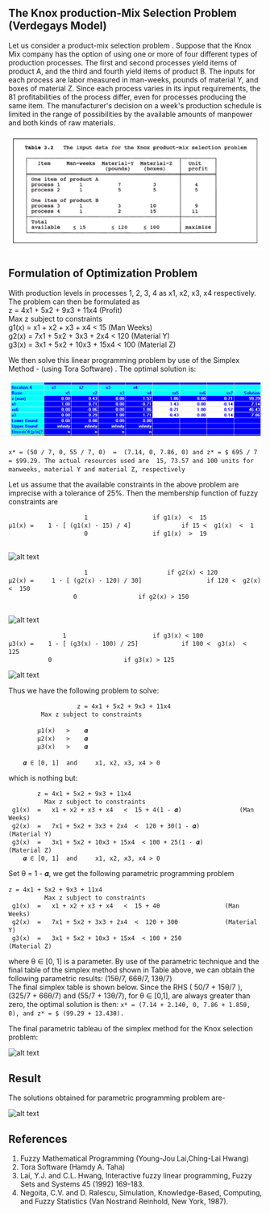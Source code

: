 ## The Knox production-Mix Selection Problem (Verdegays Model)
Let us consider a product-mix selection problem . Suppose that the Knox Mix company has the option of using one or more of four different types of production processes. The first and second processes yield items of product A, and the third and fourth yield items of product B. The inputs for each process are labor measured in man-weeks, pounds of material Y, and boxes of material Z. Since each process varies in its input requirements, the 81 profitabilities of the process differ, even for processes producing the same item. The manufacturer's decision on a week's production schedule is limited in the range of possibilities by the available amounts of manpower and both kinds of raw materials.

![alt text](Images/Problem_image.PNG)

## Formulation of Optimization Problem

With production levels in processes 1, 2, 3, 4 as x1, x2, x3, x4 respectively. The problem can then be formulated as <br />
z = 4x1 + 5x2 + 9x3 + 11x4			(Profit)<br />
       Max z subject to constraints <br />
g1(x)  =   x1 + x2 + x3 + x4   <  15			(Man Weeks) <br />
g2(x)  =   7x1 + 5x2 + 3x3 + 2x4  <  120		(Material Y) <br />
g3(x)  =   3x1 + 5x2 + 10x3 + 15x4  < 100		(Material Z) <br />

We then solve this linear programming problem by use of the Simplex Method - (using Tora Software) . The optimal solution is: 

![alt text](Images/Simplex_image.PNG)

```x* = (50 / 7, 0, 55 / 7, 0)  =  (7.14, 0, 7.86, 0) and z* = $ 695 / 7 = $99.29. The actual resources used are  15, 73.57 and 100 units for manweeks, material Y and material Z, respectively``` 

Let us assume that the available  constraints in the above problem are imprecise with a tolerance of 25%. Then the membership function of fuzzy constraints are

```
                     1					if g1(x)  <  15
μ1(x) =    1 - [ (g1(x) - 15) / 4]        		if 15 <  g1(x)  <  1
                     0					if g1(x)  >  19
              
```
![alt text](Images/graph1.PNG)

```
                     1				      	if g2(x) < 120
μ2(x) =     1 - [ (g2(x) - 120) / 30]        	       if 120 <  g2(x)  <  150
	              0					if g2(x) > 150
              
```
![alt text](Images/graph2.PNG)

``` 
      	       1				     	if g3(x) < 100
μ3(x) =    1 - [ (g3(x) - 100) / 25]        	if 100 <  g3(x)  <  125
	       0				   	if g3(x) > 125

```
![alt text](Images/graph3.PNG)

Thus we have the following problem to solve:
```
		           z = 4x1 + 5x2 + 9x3 + 11x4	
         Max z subject to constraints
       	
  		μ1(x)   >    𝜶  
	  	μ2(x)   >    𝜶
  		μ3(x)   >    𝜶

	𝜶 ∈ [0, 1] 	and 	x1, x2, x3, x4 > 0 
```
which is nothing but:
```
 		z = 4x1 + 5x2 + 9x3 + 11x4	
          Max z subject to constraints
 g1(x)  =   x1 + x2 + x3 + x4   <  15 + 4(1 - 𝜶)        		(Man Weeks)
 g2(x)  =   7x1 + 5x2 + 3x3 + 2x4  <  120 + 30(1 - 𝜶)   		(Material Y)
 g3(x)  =   3x1 + 5x2 + 10x3 + 15x4  < 100 + 25(1 - 𝜶)	  	        (Material Z)
	𝜶 ∈ [0, 1] 	and 	x1, x2, x3, x4 > 0
```
Set θ = 1 - 𝜶, we get the following parametric programming problem
```
z = 4x1 + 5x2 + 9x3 + 11x4	
          Max z subject to constraints
 g1(x)  =   x1 + x2 + x3 + x4   <  15 + 4θ       			(Man Weeks)
 g2(x)  =   7x1 + 5x2 + 3x3 + 2x4  <  120 + 30θ		   		(Material Y)
 g3(x)  =   3x1 + 5x2 + 10x3 + 15x4  < 100 + 25θ 	    	        (Material Z)

```
where θ ∈  [0, 1] is a parameter. By use of the parametric technique and the final table of the simplex method shown in Table above, we can obtain the following parametric results:  (15θ/7,  66θ/7, 13θ/7)  
The final simplex table is shown below. Since the RHS ( 50/7 + 15θ/7 ), (325/7 + 66θ/7) and (55/7 + 13θ/7), for θ ∈ [0,1], are always greater than zero, the optimal solution is then: 
        `` x* = (7.14 + 2.14θ, 0, 7.86 + 1.85θ, 0), and z* = $ (99.29 + 13.43θ). ``
	
The final parametric tableau of the simplex method for the Knox selection problem:

![alt text](Images/Table1.PNG)

## Result
The solutions obtained for parametric programming problem are-

![alt text](Images/Table2.PNG)

## References 
1. Fuzzy Mathematical Programming (Young-Jou Lai,Ching-Lai Hwang)
2. Tora Software (Hamdy A. Taha)
3. Lai, Y.J. and C.L. Hwang, Interactive fuzzy linear programming, Fuzzy Sets and Systems 45 (1992) 169-183.
4. Negoita, C.V. and D. Ralescu, Simulation, Knowledge-Based, Computing, and Fuzzy Statistics (Van Nostrand Reinhold, New York, 1987).


